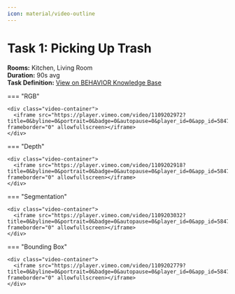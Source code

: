 ```yaml
---
icon: material/video-outline
---
```


# Task 1: Picking Up Trash

**Rooms:** Kitchen, Living Room  
**Duration:** 90s avg  
**Task Definition:** [View on BEHAVIOR Knowledge Base](https://behavior.stanford.edu/knowledgebase/tasks/picking_up_trash-0.html)

=== "RGB"
    
    <div class="video-container">
      <iframe src="https://player.vimeo.com/video/1109202972?title=0&byline=0&portrait=0&badge=0&autopause=0&player_id=0&app_id=58479" frameborder="0" allowfullscreen></iframe>
    </div>

=== "Depth"

    <div class="video-container">
      <iframe src="https://player.vimeo.com/video/1109202918?title=0&byline=0&portrait=0&badge=0&autopause=0&player_id=0&app_id=58479" frameborder="0" allowfullscreen></iframe>
    </div>

=== "Segmentation"

    <div class="video-container">
      <iframe src="https://player.vimeo.com/video/1109203032?title=0&byline=0&portrait=0&badge=0&autopause=0&player_id=0&app_id=58479" frameborder="0" allowfullscreen></iframe>
    </div>

=== "Bounding Box"

    <div class="video-container">
      <iframe src="https://player.vimeo.com/video/1109202779?title=0&byline=0&portrait=0&badge=0&autopause=0&player_id=0&app_id=58479" frameborder="0" allowfullscreen></iframe>
    </div>

<style>
.video-container {
  position: relative;
  padding-bottom: 56.25%; /* 16:9 aspect ratio */
  height: 0;
  background: #000;
}

.video-container iframe {
  position: absolute;
  top: 0;
  left: 0;
  width: 100%;
  height: 100%;
}
</style>